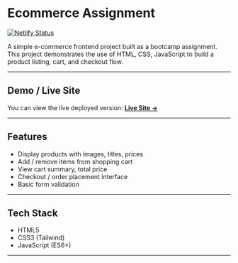 # Ecommerce Assignment

[![Netlify Status](https://api.netlify.com/api/v1/badges/343ff47f-5f1b-464b-9060-97eae3bb65c2/deploy-status)](ecommerceinternship.netlify.app)

A simple e-commerce frontend project built as a bootcamp assignment.  
This project demonstrates the use of HTML, CSS, JavaScript to build a product listing, cart, and checkout flow.

---

## Demo / Live Site

You can view the live deployed version:
**[Live Site →](ecommerceinternship.netlify.app)**

---

## Features

- Display products with images, titles, prices  
- Add / remove items from shopping cart  
- View cart summary, total price  
- Checkout / order placement interface  
- Basic form validation  

---

## Tech Stack

- HTML5  
- CSS3 (Tailwind)  
- JavaScript (ES6+)  


---
